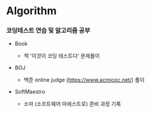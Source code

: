 # Algorithm

###  코딩테스트 연습 및 알고리즘 공부 

- Book
  * 책 '이것이 코딩 테스트다' 문제풀이

- BOJ
  * 백준 online judge (https://www.acmicpc.net/) 풀이

- SoftMaestro
  * 소마 (소프트웨어 마에스트로) 준비 과정 기록
